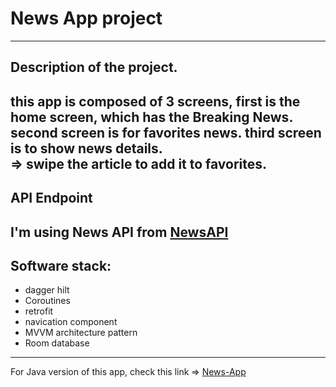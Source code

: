 # News App project
---

## Description of the project.

this app is composed of 3 screens, first is the home screen, which has the Breaking News.  
second screen is for favorites news.
third screen is to show news details.  
=> swipe the article to add it to favorites.
---

## API Endpoint

I'm using News API from [NewsAPI](https://newsapi.org/)
---

## Software stack:

* dagger hilt
* Coroutines
* retrofit
* navication component
* MVVM architecture pattern
* Room database
---
For Java version of this app, check this link => [News-App](https://github.com/MustafaRaafat/News-App)